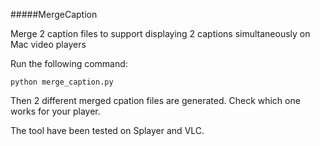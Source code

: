 #####MergeCaption

Merge 2 caption files to support displaying 2 captions simultaneously on Mac video players

Run the following command:

	python merge_caption.py

Then 2 different merged cpation files are generated. Check which one works for your player. 

The tool have been tested on Splayer and VLC.
